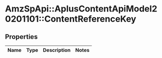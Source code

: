 # AmzSpApi::AplusContentApiModel20201101::ContentReferenceKey

## Properties
Name | Type | Description | Notes
------------ | ------------- | ------------- | -------------

